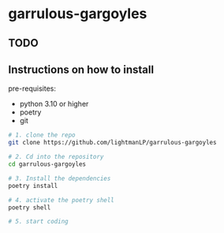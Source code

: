 # garrulous-gargoyles

## TODO

## Instructions on how to install

pre-requisites:
- python 3.10 or higher
- poetry
- git

```bash
# 1. clone the repo
git clone https://github.com/lightmanLP/garrulous-gargoyles

# 2. Cd into the repository
cd garrulous-gargoyles

# 3. Install the dependencies
poetry install

# 4. activate the poetry shell
poetry shell

# 5. start coding
```
